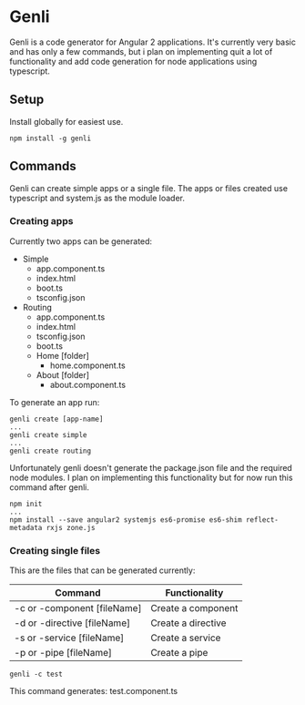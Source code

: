 # Genli

Genli is a code generator for Angular 2 applications. It's currently very basic and has only a few commands, but i plan on implementing quit a lot of functionality and add code generation for node applications using typescript.

## Setup

Install globally for easiest use.

```
npm install -g genli
```

## Commands

Genli can create simple apps or a single file. The apps or files created use typescript and system.js as the module loader.  

### Creating apps

Currently two apps can be generated:

- Simple
    - app.component.ts
    - index.html
    - boot.ts
    - tsconfig.json
- Routing
    - app.component.ts
    - index.html
    - tsconfig.json
    - boot.ts
    - Home [folder]
        - home.component.ts
    - About [folder]
        - about.component.ts
        
To generate an app run: 
```
genli create [app-name]
...
genli create simple
...
genli create routing
```
       
Unfortunately genli doesn't generate the package.json file and the required node modules. I plan on implementing this functionality but for now run this command after genli. 
```
npm init 
... 
npm install --save angular2 systemjs es6-promise es6-shim reflect-metadata rxjs zone.js
```
        
### Creating single files
        
This are the files that can be generated currently:        

Command | Functionality 
------------ | -------------
-c or -component [fileName] | Create a component
-d or -directive [fileName] | Create a directive
-s or -service [fileName] | Create a service
-p or -pipe [fileName] | Create a pipe

```
genli -c test 
```

This command generates: test.component.ts